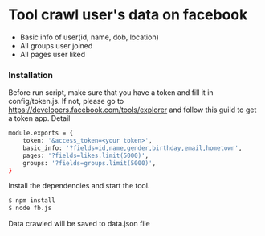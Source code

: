 # Tool crawl user's data on facebook

  - Basic info of user(id, name, dob, location)
  - All groups user joined
  - All pages user liked

### Installation

Before run script, make sure that you have a token and fill it in config/token.js. If not, please go to https://developers.facebook.com/tools/explorer and follow this guild to get a token app.
Detail

```sh
module.exports = {
    token: '&access_token=<your token>',
    basic_info: '?fields=id,name,gender,birthday,email,hometown',
    pages: '?fields=likes.limit(5000)',
    groups: '?fields=groups.limit(5000)',
}
```
Install the dependencies and start the tool.


```sh
$ npm install 
$ node fb.js
```
Data crawled will be saved to data.json file
